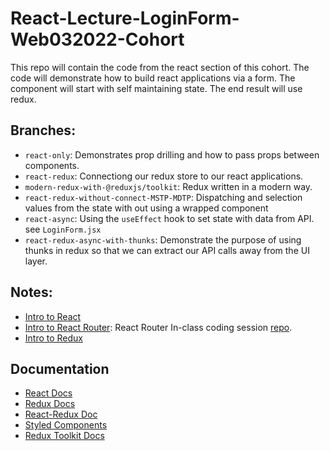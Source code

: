 # React-Lecture-LoginForm-Web032022-Cohort
This repo will contain the code from the react section of this cohort. The code will demonstrate how to build react applications via a form. The component will start with self maintaining state. The end result will use redux.

## Branches:
- `react-only`: Demonstrates prop drilling and how to pass props between components.
- `react-redux`: Connectiong our redux store to our react applications. 
- `modern-redux-with-@reduxjs/toolkit`: Redux written in a modern way.
- `react-redux-without-connect-MSTP-MDTP`: Dispatching and selection values from the state with out using a wrapped component
- `react-async`: Using the `useEffect` hook to set state with data from API. see `LoginForm.jsx`
- `react-redux-async-with-thunks`: Demonstrate the purpose of using thunks in redux so that we can extract our API calls away from the UI layer.

## Notes: 
- [Intro to React](https://hackmd.io/@XinhdUgJSt2kHuiYLatSqQ/SkitZdoic)
- [Intro to React Router](https://hackmd.io/@XinhdUgJSt2kHuiYLatSqQ/Sy4BEgMn9): React Router In-class coding session [repo](https://github.com/jordanmateen/React-101-Lecture-Web03).
- [Intro to Redux](https://hackmd.io/@XinhdUgJSt2kHuiYLatSqQ/S1-FReA3c)

## Documentation
- [React Docs](https://reactjs.org/)
- [Redux Docs](https://redux.js.org/)
- [React-Redux Doc](https://react-redux.js.org/)
- [Styled Components](https://styled-components.com/)
- [Redux Toolkit Docs](https://redux-toolkit.js.org/)
